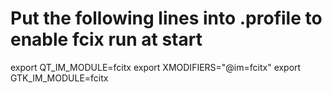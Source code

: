 
# Put the following lines into .profile to enable fcix run at start
export QT_IM_MODULE=fcitx
export XMODIFIERS="@im=fcitx"
export GTK_IM_MODULE=fcitx
#
